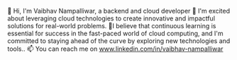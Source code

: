 👋 Hi, I'm Vaibhav Nampalliwar, a backend and cloud developer
👀 I'm excited about leveraging cloud technologies to create innovative and impactful solutions for real-world problems.
🌱I believe that continuous learning is essential for success in the fast-paced world of cloud computing, and I'm committed to staying ahead of the curve by exploring new technologies and tools.. 
📫 You can reach me on www.linkedin.com/in/vaibhav-nampalliwar


<!---
vaibhav-nampalliwar/vaibhav-nampalliwar is a ✨ special ✨ repository because its `README.md` (this file) appears on your GitHub profile.
You can click the Preview link to take a look at your changes.
--->
